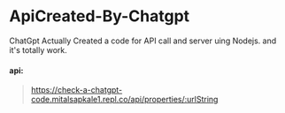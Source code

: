 # ApiCreated-By-Chatgpt
ChatGpt Actually Created a code for API call and server uing Nodejs. and it's totally work.




#### api:
> https://check-a-chatgpt-code.mitalsapkale1.repl.co/api/properties/:urlString
